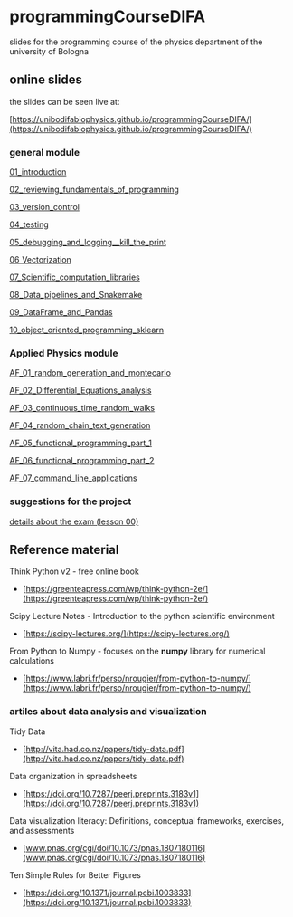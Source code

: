 # programmingCourseDIFA
slides for the programming course of the physics department of the university of Bologna

## online slides
the slides can be seen live at:

[https://unibodifabiophysics.github.io/programmingCourseDIFA/](https://unibodifabiophysics.github.io/programmingCourseDIFA/)

### general module
[01_introduction](./Lesson_01_introduction.slides.html)

[02_reviewing_fundamentals_of_programming](./Lesson_02_reviewing_fundamentals_of_programming.slides.html)

[03_version_control](./Lesson_03_version_control.slides.html)

[04_testing](./Lesson_04_testing.slides.html)

[05_debugging_and_logging__kill_the_print](./Lesson_05_debugging_and_logging__kill_the_print.slides.html)

[06_Vectorization](./Lesson_06_Vectorization.slides.html)

[07_Scientific_computation_libraries](./Lesson_07_Scientific_computation_libraries.slides.html)

[08_Data_pipelines_and_Snakemake](./Lesson_08_Data_pipelines_and_Snakemake.slides.html)

[09_DataFrame_and_Pandas](./Lesson_09_DataFrame_and_Pandas.slides.html)

[10_object_oriented_programming_sklearn](./Lesson_10_object_oriented_programming_sklearn.slides.html)

### Applied Physics module
[AF_01_random_generation_and_montecarlo](./Lesson_AF_01_random_generation_and_montecarlo.slides.html)

[AF_02_Differential_Equations_analysis](./Lesson_AF_02_Differential_Equations_analysis.slides.html)

[AF_03_continuous_time_random_walks](./Lesson_AF_03_continuous_time_random_walks.slides.html)

[AF_04_random_chain_text_generation](./Lesson_AF_04_random_chain_text_generation.slides.html)

[AF_05_functional_programming_part_1](./Lesson_AF_05_functional_programming_part_1.slides.html)

[AF_06_functional_programming_part_2](./Lesson_AF_06_functional_programming_part_2.slides.html)

[AF_07_command_line_applications](./Lesson_AF_07_command_line_applications.slides.html)

### suggestions for the project

[details about the exam (lesson 00)](./Lesson_00_details_about_the_exam.slides.html)


## Reference material

Think Python v2 - free online book
* [https://greenteapress.com/wp/think-python-2e/](https://greenteapress.com/wp/think-python-2e/)

Scipy Lecture Notes - Introduction to the python scientific environment
* [https://scipy-lectures.org/](https://scipy-lectures.org/)

From Python to Numpy - focuses on the **numpy** library for numerical calculations
* [https://www.labri.fr/perso/nrougier/from-python-to-numpy/](https://www.labri.fr/perso/nrougier/from-python-to-numpy/)

### artiles about data analysis and visualization

Tidy Data
* [http://vita.had.co.nz/papers/tidy-data.pdf](http://vita.had.co.nz/papers/tidy-data.pdf)

Data organization in spreadsheets
* [https://doi.org/10.7287/peerj.preprints.3183v1](https://doi.org/10.7287/peerj.preprints.3183v1)

Data visualization literacy: Definitions, conceptual frameworks, exercises, and assessments
* [www.pnas.org/cgi/doi/10.1073/pnas.1807180116](www.pnas.org/cgi/doi/10.1073/pnas.1807180116)

Ten Simple Rules for Better Figures
* [https://doi.org/10.1371/journal.pcbi.1003833](https://doi.org/10.1371/journal.pcbi.1003833)
